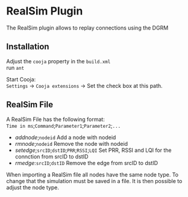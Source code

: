 RealSim Plugin
==============
The RealSim plugin allows to replay connections using the DGRM


Installation
------------
Adjust the `cooja` property in the `build.xml`  
run `ant`

Start Cooja:  
`Settings` -> `Cooja extensions` -> Set the check box at this path. 

RealSim File
------------
A RealSim File has the following format:  
`Time in ms`;`Command`;`Parameter1`;`Parameter2`;`...`

* *addnode*;`nodeid` Add a node with nodeid
* *rmnode*;`nodeid` Remove the node with nodeid
* *setedge*;`srcID`;`dstID`;`PRR`;`RSSI`;`LQI` Set PRR, RSSI and LQI for the connction from srcID to dstID
* *rmedge*:`srcID`;`dstID` Remove the edge from srcID to dstID

When importing a RealSim file all nodes have the same node type. To change that the simulation must be saved in a file. It is then possible to adjust the node type.
